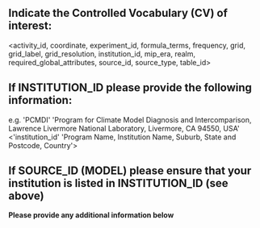 <Please fill out the required details and delete irrelevant information from the template below before submitting your issue>

## Indicate the Controlled Vocabulary (CV) of interest:
<activity_id, coordinate, experiment_id, formula_terms, frequency, grid, grid_label, grid_resolution, institution_id, mip_era, realm, required_global_attributes, source_id, source_type, table_id>

## If INSTITUTION_ID please provide the following information:
e.g. 'PCMDI' 'Program for Climate Model Diagnosis and Intercomparison, Lawrence Livermore National Laboratory, Livermore, CA 94550, USA'
<'institution_id' 'Program Name, Institution Name, Suburb, State and Postcode, Country'>

## If SOURCE_ID (MODEL) please ensure that your institution is listed in INSTITUTION_ID (see above)

**Please provide any additional information below**
